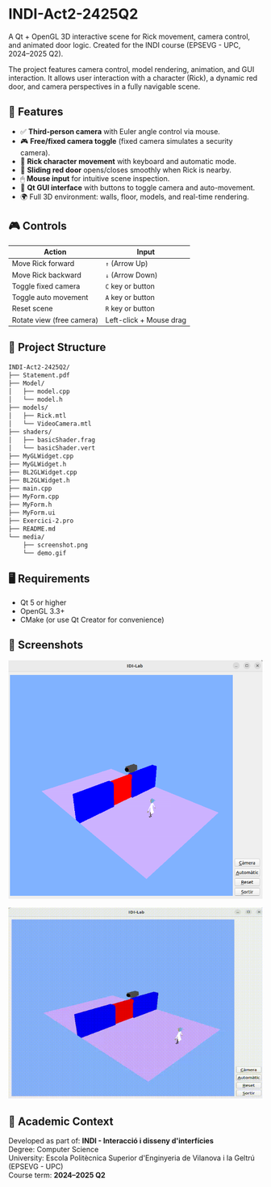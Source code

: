 # INDI-Act2-2425Q2
A Qt + OpenGL 3D interactive scene for Rick movement, camera control, and animated door logic. Created for the INDI course (EPSEVG - UPC, 2024–2025 Q2).

The project features camera control, model rendering, animation, and GUI interaction. It allows user interaction with a character (Rick), a dynamic red door, and camera perspectives in a fully navigable scene.

## 🚀 Features

- ✅ **Third-person camera** with Euler angle control via mouse.
- 🎮 **Free/fixed camera toggle** (fixed camera simulates a security camera).
- 🧍 **Rick character movement** with keyboard and automatic mode.
- 🚪 **Sliding red door** opens/closes smoothly when Rick is nearby.
- 🖱 **Mouse input** for intuitive scene inspection.
- 🧩 **Qt GUI interface** with buttons to toggle camera and auto-movement.
- 🌍 Full 3D environment: walls, floor, models, and real-time rendering.

## 🎮 Controls

| Action                     | Input                   |
|----------------------------|-------------------------|
| Move Rick forward          | `↑` (Arrow Up)          |
| Move Rick backward         | `↓` (Arrow Down)        |
| Toggle fixed camera        | `C` key or button       |
| Toggle auto movement       | `A` key or button       |
| Reset scene                | `R` key or button       |
| Rotate view (free camera)  | Left-click + Mouse drag |

## 🧱 Project Structure
```
INDI-Act2-2425Q2/
├── Statement.pdf
├── Model/
│   ├── model.cpp
│   └── model.h
├── models/
│   ├── Rick.mtl
│   └── VideoCamera.mtl
├── shaders/
│   ├── basicShader.frag
│   └── basicShader.vert
├── MyGLWidget.cpp
├── MyGLWidget.h
├── BL2GLWidget.cpp
├── BL2GLWidget.h
├── main.cpp
├── MyForm.cpp
├── MyForm.h
├── MyForm.ui
├── Exercici-2.pro
├── README.md
└── media/
    ├── screenshot.png
    └── demo.gif
```

## 🖥 Requirements

- Qt 5 or higher
- OpenGL 3.3+
- CMake (or use Qt Creator for convenience)

## 📸 Screenshots

![Scene with Rick and camera](media/screenshot.png)

![Animated red door](media/demo.gif)

## 📘 Academic Context

Developed as part of:
**INDI - Interacció i disseny d'interfícies**  
Degree: Computer Science  
University: Escola Politècnica Superior d'Enginyeria de Vilanova i la Geltrú (EPSEVG - UPC)  
Course term: **2024–2025 Q2**
